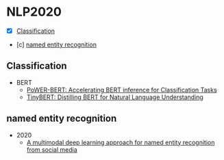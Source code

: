 # NLP2020
- [x] [Classification](#Classification)
- [c] [named entity recognition](#named-entity-recognition)

## Classification
  - BERT
    + [PoWER-BERT: Accelerating BERT inference for Classification Tasks](https://arxiv.org/abs/2001.08950)
    + [TinyBERT: Distilling BERT for Natural Language Understanding](https://arxiv.org/abs/1909.10351)
  
## named entity recognition
  - 2020
    + [A multimodal deep learning approach for named entity recognition from social media](https://arxiv.org/abs/2001.06888)
